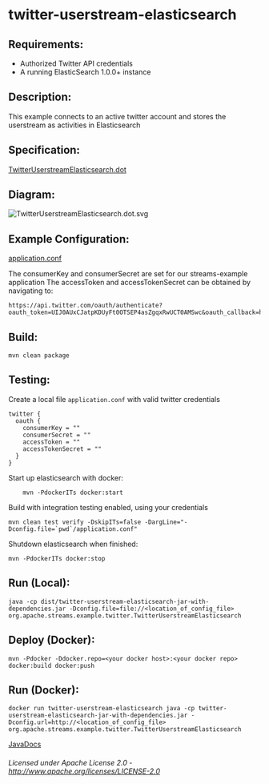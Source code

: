 twitter-userstream-elasticsearch
==============================

Requirements:
-------------
 - Authorized Twitter API credentials
 - A running ElasticSearch 1.0.0+ instance

Description:
------------
This example connects to an active twitter account and stores the userstream as activities in Elasticsearch

Specification:
-----------------

[TwitterUserstreamElasticsearch.dot](TwitterUserstreamElasticsearch.dot "TwitterUserstreamElasticsearch.dot" )

Diagram:
-----------------

![TwitterUserstreamElasticsearch.dot.svg](./TwitterUserstreamElasticsearch.dot.svg)

Example Configuration:
----------------------

[application.conf](application.conf "application.conf" )

The consumerKey and consumerSecret are set for our streams-example application
The accessToken and accessTokenSecret can be obtained by navigating to:

    https://api.twitter.com/oauth/authenticate?oauth_token=UIJ0AUxCJatpKDUyFt0OTSEP4asZgqxRwUCT0AMSwc&oauth_callback=http%3A%2F%2Foauth.streamstutorial.w2odata.com%3A8080%2Fsocialauthdemo%2FsocialAuthSuccessAction.do

Build:
---------

    mvn clean package

Testing:
---------

Create a local file `application.conf` with valid twitter credentials

    twitter {
      oauth {
        consumerKey = ""
        consumerSecret = ""
        accessToken = ""
        accessTokenSecret = ""
      }
    }

Start up elasticsearch with docker:
    
        mvn -PdockerITs docker:start

Build with integration testing enabled, using your credentials

    mvn clean test verify -DskipITs=false -DargLine="-Dconfig.file=`pwd`/application.conf"

Shutdown elasticsearch when finished:

    mvn -PdockerITs docker:stop

Run (Local):
------------

    java -cp dist/twitter-userstream-elasticsearch-jar-with-dependencies.jar -Dconfig.file=file://<location_of_config_file> org.apache.streams.example.twitter.TwitterUserstreamElasticsearch

Deploy (Docker):
----------------

    mvn -Pdocker -Ddocker.repo=<your docker host>:<your docker repo> docker:build docker:push

Run (Docker):
-------------

    docker run twitter-userstream-elasticsearch java -cp twitter-userstream-elasticsearch-jar-with-dependencies.jar -Dconfig.url=http://<location_of_config_file> org.apache.streams.example.twitter.TwitterUserstreamElasticsearch

[JavaDocs](apidocs/index.html "JavaDocs")

###### Licensed under Apache License 2.0 - http://www.apache.org/licenses/LICENSE-2.0
